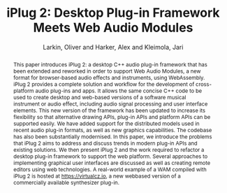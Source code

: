 --- 
title: "iPlug 2: Desktop Plug-in Framework Meets Web Audio Modules" 
abstract: "This paper introduces iPlug 2: a desktop C++ audio plug-in framework that has been extended and reworked in order to support Web Audio Modules, a new format for browser-based audio effects and instruments, using WebAssembly. iPlug 2 provides a complete solution and workflow for the development of cross-platform audio plug-ins and apps. It allows the same concise C++ code to be used to create desktop and web-based versions of a software musical instrument or audio effect, including audio signal processing and user interface elements. This new version of the framework has been updated to increase its flexibility so that alternative drawing APIs, plug-in APIs and platform APIs can be supported easily. We have added support for the distributed models used in recent audio plug-in formats, as well as new graphics capabilities. The codebase has also been substantially modernised. In this paper, we introduce the problems that iPlug 2 aims to address and discuss trends in modern plug-in APIs and existing solutions. We then present iPlug 2 and the work required to refactor a desktop plug-in framework to support the web platform. Several approaches to implementing graphical user interfaces are discussed as well as creating remote editors using web technologies. A real-world example of a WAM compiled with iPlug 2 is hosted at https://virtualcz.io, a new webbased version of a commercially available synthesizer plug-in." 
address: "Berlin" 
author: "Larkin, Oliver and Harker, Alex and Kleimola, Jari"
webAuthor: "Oliver Larkin, Alex Harker, Jari Kleimola" 
booktitle: "Proceedings of the International Web Audio Conference" 
editor: "Monschke, Jan and Guttandin, Christoph and Schnell, Norbert and Jenkinson, Thomas and Schaedler, Jack" 
month: "Proceedings of the International Web Audio Conference"
pages: "" 
publisher: "TU Berlin" 
series: "WAC '18"
type: "Paper"  
year: "2018" 
id: "2018_13" 
tags: year2018
media: https://www.youtube.com/watch?v=DDrgW4Qyz8Y 
pdflink: /_data/papers/pdf/2018/2018_13.pdf
ISSN: 2663-5844
---